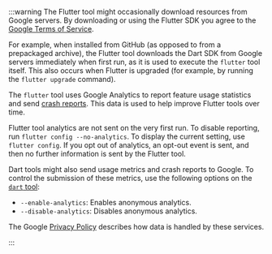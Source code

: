 :::warning
The Flutter tool might occasionally download resources
from Google servers. By downloading or using the
Flutter SDK you agree to the [Google Terms of Service][].

For example, when installed from GitHub
(as opposed to from a prepackaged archive),
the Flutter tool downloads the Dart SDK from
Google servers immediately when first run,
as it is used to execute the `flutter` tool itself.
This also occurs when Flutter is upgraded
(for example, by running the `flutter upgrade` command).

The `flutter` tool uses Google Analytics
to report feature usage statistics and send [crash reports][].
This data is used to help improve Flutter tools over time.

Flutter tool analytics are not sent on the very first run.
To disable reporting, run `flutter config --no-analytics`.
To display the current setting, use `flutter config`.
If you opt out of analytics, an opt-out event is sent,
and then no further information is sent by the Flutter tool.

Dart tools might also send usage metrics and crash
reports to Google.
To control the submission of these metrics,
use the following options on the [`dart` tool][]:

 * `--enable-analytics`: Enables anonymous analytics.
 * `--disable-analytics`: Disables anonymous analytics.

The Google [Privacy Policy][] describes
how data is handled by these services.

[Google Terms of Service]: https://policies.google.com/terms
[Privacy Policy]: https://policies.google.com/privacy
[crash reports]: /src/content/reference/crash-reporting.md
[`dart` tool]: {{site.dart-site}}/tools/dart-tool
:::
